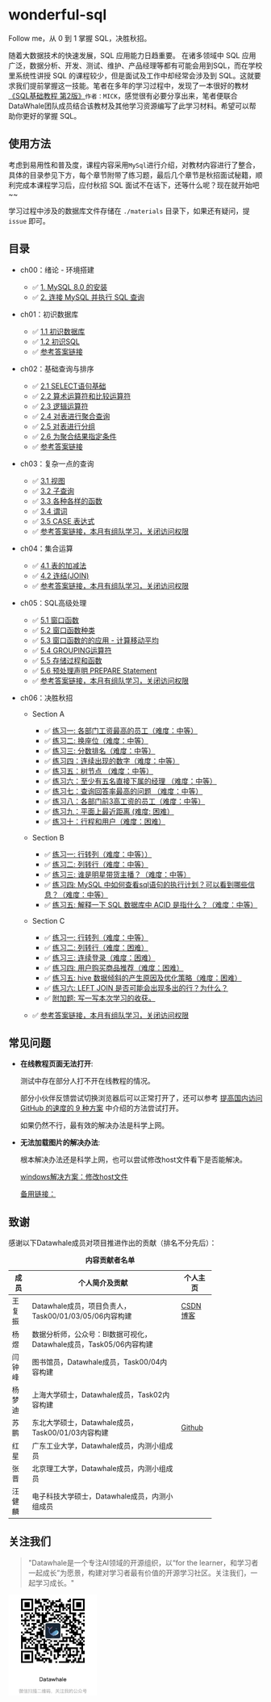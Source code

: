 # wonderful-sql
Follow me，从 0 到 1 掌握 SQL，决胜秋招。

随着大数据技术的快速发展，SQL 应用能力日趋重要。 在诸多领域中 SQL 应用广泛，数据分析、开发、测试、维护、产品经理等都有可能会用到SQL，而在学校里系统性讲授 SQL 的课程较少，但是面试及工作中却经常会涉及到 SQL。这就要求我们提前掌握这一技能。笔者在多年的学习过程中，发现了一本很好的教材[《SQL基础教程 第2版》](https://book.douban.com/subject/27055712/)`作者：MICK`，感觉很有必要分享出来，笔者便联合DataWhale团队成员结合该教材及其他学习资源编写了此学习材料。希望可以帮助你更好的掌握 SQL。

## 使用方法

考虑到易用性和普及度，课程内容采用`MySql`进行介绍，对教材内容进行了整合，具体的目录参见下方，每个章节附带了练习题，最后几个章节是秋招面试秘籍，顺利完成本课程学习后，应付秋招 SQL 面试不在话下，还等什么呢？现在就开始吧~~

学习过程中涉及的数据库文件存储在 `./materials` 目录下，如果还有疑问，提 `issue` 即可。

## 目录

* ch00：绪论 - 环境搭建
    - :white_check_mark: [1. MySQL 8.0 的安装](https://github.com/datawhalechina/wonderful-sql/blob/main/ch00:%20%E7%8E%AF%E5%A2%83%E6%90%AD%E5%BB%BA.md#1-mysql-80-%E7%9A%84%E5%AE%89%E8%A3%85)
    - :white_check_mark: [2. 连接 MySQL 并执行 SQL 查询](https://github.com/datawhalechina/wonderful-sql/blob/main/ch00:%20%E7%8E%AF%E5%A2%83%E6%90%AD%E5%BB%BA.md#2-%E8%BF%9E%E6%8E%A5-mysql-%E5%B9%B6%E6%89%A7%E8%A1%8C-sql-%E6%9F%A5%E8%AF%A2)

* ch01：初识数据库
    - :white_check_mark: [1.1 初识数据库](https://github.com/datawhalechina/wonderful-sql/blob/main/ch01:%20%E5%88%9D%E8%AF%86%E6%95%B0%E6%8D%AE%E5%BA%93.md#11-%E5%88%9D%E8%AF%86%E6%95%B0%E6%8D%AE%E5%BA%93)
    - :white_check_mark: [1.2 初识SQL](https://github.com/datawhalechina/wonderful-sql/blob/main/ch01:%20%E5%88%9D%E8%AF%86%E6%95%B0%E6%8D%AE%E5%BA%93.md#12-%E5%88%9D%E8%AF%86-sql)
    - :white_check_mark: [参考答案链接](https://xz9235vqyp.feishu.cn/docs/doccnMduaNhilUIrlldFqmNWIzf)

* ch02：基础查询与排序
    - :white_check_mark: [2.1 SELECT语句基础](https://github.com/datawhalechina/wonderful-sql/blob/main/ch02:%20%E5%9F%BA%E7%A1%80%E6%9F%A5%E8%AF%A2%E4%B8%8E%E6%8E%92%E5%BA%8F.md#21-select%E8%AF%AD%E5%8F%A5%E5%9F%BA%E7%A1%80)
    - :white_check_mark: [2.2 算术运算符和比较运算符](https://github.com/datawhalechina/wonderful-sql/blob/main/ch02:%20%E5%9F%BA%E7%A1%80%E6%9F%A5%E8%AF%A2%E4%B8%8E%E6%8E%92%E5%BA%8F.md#22-%E7%AE%97%E6%9C%AF%E8%BF%90%E7%AE%97%E7%AC%A6%E5%92%8C%E6%AF%94%E8%BE%83%E8%BF%90%E7%AE%97%E7%AC%A6)
    - :white_check_mark: [2.3 逻辑运算符](https://github.com/datawhalechina/wonderful-sql/blob/main/ch02:%20%E5%9F%BA%E7%A1%80%E6%9F%A5%E8%AF%A2%E4%B8%8E%E6%8E%92%E5%BA%8F.md#23-%E9%80%BB%E8%BE%91%E8%BF%90%E7%AE%97%E7%AC%A6)
    - :white_check_mark: [2.4 对表进行聚合查询](https://github.com/datawhalechina/wonderful-sql/blob/main/ch02:%20%E5%9F%BA%E7%A1%80%E6%9F%A5%E8%AF%A2%E4%B8%8E%E6%8E%92%E5%BA%8F.md#24-%E5%AF%B9%E8%A1%A8%E8%BF%9B%E8%A1%8C%E8%81%9A%E5%90%88%E6%9F%A5%E8%AF%A2)
    - :white_check_mark: [2.5 对表进行分组](https://github.com/datawhalechina/wonderful-sql/blob/main/ch02:%20%E5%9F%BA%E7%A1%80%E6%9F%A5%E8%AF%A2%E4%B8%8E%E6%8E%92%E5%BA%8F.md#25-%E5%AF%B9%E8%A1%A8%E8%BF%9B%E8%A1%8C%E5%88%86%E7%BB%84)
    - :white_check_mark: [2.6 为聚合结果指定条件](https://github.com/datawhalechina/wonderful-sql/blob/main/ch02:%20%E5%9F%BA%E7%A1%80%E6%9F%A5%E8%AF%A2%E4%B8%8E%E6%8E%92%E5%BA%8F.md#26-%E4%B8%BA%E8%81%9A%E5%90%88%E7%BB%93%E6%9E%9C%E6%8C%87%E5%AE%9A%E6%9D%A1%E4%BB%B6)
    - :white_check_mark: [参考答案链接](https://xz9235vqyp.feishu.cn/docs/doccnjASyISYXEDhI4W95Rycorh)
    
* ch03：复杂一点的查询
    - :white_check_mark: [3.1 视图](https://github.com/datawhalechina/wonderful-sql/blob/main/ch03:%20%E5%A4%8D%E6%9D%82%E4%B8%80%E7%82%B9%E7%9A%84%E6%9F%A5%E8%AF%A2.md#31-%E8%A7%86%E5%9B%BE)
    - :white_check_mark: [3.2 子查询](https://github.com/datawhalechina/wonderful-sql/blob/main/ch03:%20%E5%A4%8D%E6%9D%82%E4%B8%80%E7%82%B9%E7%9A%84%E6%9F%A5%E8%AF%A2.md#32-%E5%AD%90%E6%9F%A5%E8%AF%A2)
    - :white_check_mark: [3.3 各种各样的函数](https://github.com/datawhalechina/wonderful-sql/blob/main/ch03:%20%E5%A4%8D%E6%9D%82%E4%B8%80%E7%82%B9%E7%9A%84%E6%9F%A5%E8%AF%A2.md#33-%E5%90%84%E7%A7%8D%E5%90%84%E6%A0%B7%E7%9A%84%E5%87%BD%E6%95%B0)
    - :white_check_mark: [3.4 谓词](https://github.com/datawhalechina/wonderful-sql/blob/main/ch03:%20%E5%A4%8D%E6%9D%82%E4%B8%80%E7%82%B9%E7%9A%84%E6%9F%A5%E8%AF%A2.md#34-%E8%B0%93%E8%AF%8D)
    - :white_check_mark: [3.5 CASE 表达式](https://github.com/datawhalechina/wonderful-sql/blob/main/ch03:%20%E5%A4%8D%E6%9D%82%E4%B8%80%E7%82%B9%E7%9A%84%E6%9F%A5%E8%AF%A2.md#35-case-%E8%A1%A8%E8%BE%BE%E5%BC%8F)
    - :white_check_mark: [参考答案链接，本月有组队学习，关闭访问权限](https://xz9235vqyp.feishu.cn/docs/doccn4Ll8TU5b76SQ93uHlaHjEd)

* ch04：集合运算
    - :white_check_mark: [4.1 表的加减法](https://github.com/datawhalechina/wonderful-sql/blob/main/ch04:%20%E9%9B%86%E5%90%88%E8%BF%90%E7%AE%97.md#41-%E8%A1%A8%E7%9A%84%E5%8A%A0%E5%87%8F%E6%B3%95)
    - :white_check_mark: [4.2 连结(JOIN)](https://github.com/datawhalechina/wonderful-sql/blob/main/ch04:%20%E9%9B%86%E5%90%88%E8%BF%90%E7%AE%97.md#42-%E8%BF%9E%E7%BB%93join)
    - :white_check_mark: [参考答案链接，本月有组队学习，关闭访问权限](https://xz9235vqyp.feishu.cn/docs/doccnnBUWyb5NQZ27fVuTR2Tvie)

* ch05：SQL高级处理
    - :white_check_mark: [5.1 窗口函数](https://github.com/datawhalechina/wonderful-sql/blob/main/ch05:%20SQL%E9%AB%98%E7%BA%A7%E5%A4%84%E7%90%86.md#51-%E7%AA%97%E5%8F%A3%E5%87%BD%E6%95%B0)
    - :white_check_mark: [5.2 窗口函数种类](https://github.com/datawhalechina/wonderful-sql/blob/main/ch05:%20SQL%E9%AB%98%E7%BA%A7%E5%A4%84%E7%90%86.md#52-%E7%AA%97%E5%8F%A3%E5%87%BD%E6%95%B0%E7%A7%8D%E7%B1%BB)
    - :white_check_mark: [5.3 窗口函数的的应用 - 计算移动平均](https://github.com/datawhalechina/wonderful-sql/blob/main/ch05:%20SQL%E9%AB%98%E7%BA%A7%E5%A4%84%E7%90%86.md#53-%E7%AA%97%E5%8F%A3%E5%87%BD%E6%95%B0%E7%9A%84%E7%9A%84%E5%BA%94%E7%94%A8---%E8%AE%A1%E7%AE%97%E7%A7%BB%E5%8A%A8%E5%B9%B3%E5%9D%87)
    - :white_check_mark: [5.4 GROUPING运算符](https://github.com/datawhalechina/wonderful-sql/blob/main/ch05:%20SQL%E9%AB%98%E7%BA%A7%E5%A4%84%E7%90%86.md#54-grouping%E8%BF%90%E7%AE%97%E7%AC%A6)
    - :white_check_mark: [5.5 存储过程和函数](https://github.com/datawhalechina/wonderful-sql/blob/main/ch05:%20SQL%E9%AB%98%E7%BA%A7%E5%A4%84%E7%90%86.md#55-%E5%AD%98%E5%82%A8%E8%BF%87%E7%A8%8B%E5%92%8C%E5%87%BD%E6%95%B0)
    - :white_check_mark: [5.6 预处理声明 PREPARE Statement](https://github.com/datawhalechina/wonderful-sql/blob/main/ch05:%20SQL%E9%AB%98%E7%BA%A7%E5%A4%84%E7%90%86.md#56-%E9%A2%84%E5%A4%84%E7%90%86%E5%A3%B0%E6%98%8E-prepare-statement)
    - :white_check_mark: [参考答案链接，本月有组队学习，关闭访问权限](https://xz9235vqyp.feishu.cn/docs/doccn8YjyxIyV2aQ1J7mQdMHNrd)

* ch06：决胜秋招

    - Section A
    
        - :white_check_mark: [练习一: 各部门工资最高的员工（难度：中等）](https://github.com/datawhalechina/wonderful-sql/blob/main/ch06:%20%E5%86%B3%E8%83%9C%E7%A7%8B%E6%8B%9B.md#%E7%BB%83%E4%B9%A0%E4%B8%80-%E5%90%84%E9%83%A8%E9%97%A8%E5%B7%A5%E8%B5%84%E6%9C%80%E9%AB%98%E7%9A%84%E5%91%98%E5%B7%A5%E9%9A%BE%E5%BA%A6%E4%B8%AD%E7%AD%89)
        - :white_check_mark: [练习二: 换座位（难度：中等）](https://github.com/datawhalechina/wonderful-sql/blob/main/ch06:%20%E5%86%B3%E8%83%9C%E7%A7%8B%E6%8B%9B.md#%E7%BB%83%E4%B9%A0%E4%BA%8C-%E6%8D%A2%E5%BA%A7%E4%BD%8D%E9%9A%BE%E5%BA%A6%E4%B8%AD%E7%AD%89)
        - :white_check_mark: [练习三: 分数排名（难度：中等）](https://github.com/datawhalechina/wonderful-sql/blob/main/ch06:%20%E5%86%B3%E8%83%9C%E7%A7%8B%E6%8B%9B.md#%E7%BB%83%E4%B9%A0%E4%B8%89--%E5%88%86%E6%95%B0%E6%8E%92%E5%90%8D%E9%9A%BE%E5%BA%A6%E4%B8%AD%E7%AD%89)
        - :white_check_mark: [练习四：连续出现的数字（难度：中等）](https://github.com/datawhalechina/wonderful-sql/blob/main/ch06:%20%E5%86%B3%E8%83%9C%E7%A7%8B%E6%8B%9B.md#%E7%BB%83%E4%B9%A0%E5%9B%9B%E8%BF%9E%E7%BB%AD%E5%87%BA%E7%8E%B0%E7%9A%84%E6%95%B0%E5%AD%97%E9%9A%BE%E5%BA%A6%E4%B8%AD%E7%AD%89)
        - :white_check_mark: [练习五：树节点 （难度：中等）](https://github.com/datawhalechina/wonderful-sql/blob/main/ch06:%20%E5%86%B3%E8%83%9C%E7%A7%8B%E6%8B%9B.md#%E7%BB%83%E4%B9%A0%E4%BA%94%E6%A0%91%E8%8A%82%E7%82%B9-%E9%9A%BE%E5%BA%A6%E4%B8%AD%E7%AD%89)
        - :white_check_mark: [练习六：至少有五名直接下属的经理 （难度：中等）](https://github.com/datawhalechina/wonderful-sql/blob/main/ch06:%20%E5%86%B3%E8%83%9C%E7%A7%8B%E6%8B%9B.md#%E7%BB%83%E4%B9%A0%E5%85%AD%E8%87%B3%E5%B0%91%E6%9C%89%E4%BA%94%E5%90%8D%E7%9B%B4%E6%8E%A5%E4%B8%8B%E5%B1%9E%E7%9A%84%E7%BB%8F%E7%90%86-%E9%9A%BE%E5%BA%A6%E4%B8%AD%E7%AD%89)
        - :white_check_mark: [练习七：查询回答率最高的问题 （难度：中等）](https://github.com/datawhalechina/wonderful-sql/blob/main/ch06:%20%E5%86%B3%E8%83%9C%E7%A7%8B%E6%8B%9B.md#%E7%BB%83%E4%B9%A0%E4%B8%83%E6%9F%A5%E8%AF%A2%E5%9B%9E%E7%AD%94%E7%8E%87%E6%9C%80%E9%AB%98%E7%9A%84%E9%97%AE%E9%A2%98-%E9%9A%BE%E5%BA%A6%E4%B8%AD%E7%AD%89)
        - :white_check_mark: [练习八：各部门前3高工资的员工（难度：中等）](https://github.com/datawhalechina/wonderful-sql/blob/main/ch06:%20%E5%86%B3%E8%83%9C%E7%A7%8B%E6%8B%9B.md#%E7%BB%83%E4%B9%A0%E5%85%AB%E5%90%84%E9%83%A8%E9%97%A8%E5%89%8D3%E9%AB%98%E5%B7%A5%E8%B5%84%E7%9A%84%E5%91%98%E5%B7%A5%E9%9A%BE%E5%BA%A6%E4%B8%AD%E7%AD%89)
        - :white_check_mark: [练习九：平面上最近距离 (难度: 困难）](https://github.com/datawhalechina/wonderful-sql/blob/main/ch06:%20%E5%86%B3%E8%83%9C%E7%A7%8B%E6%8B%9B.md#%E7%BB%83%E4%B9%A0%E4%B9%9D%E5%B9%B3%E9%9D%A2%E4%B8%8A%E6%9C%80%E8%BF%91%E8%B7%9D%E7%A6%BB-%E9%9A%BE%E5%BA%A6-%E5%9B%B0%E9%9A%BE)
        - :white_check_mark: [练习十：行程和用户（难度：困难）](https://github.com/datawhalechina/wonderful-sql/blob/main/ch06:%20%E5%86%B3%E8%83%9C%E7%A7%8B%E6%8B%9B.md#%E7%BB%83%E4%B9%A0%E5%8D%81%E8%A1%8C%E7%A8%8B%E5%92%8C%E7%94%A8%E6%88%B7%E9%9A%BE%E5%BA%A6%E5%9B%B0%E9%9A%BE)

    - Section B
    
        - :white_check_mark: [练习一: 行转列（难度：中等））](https://github.com/datawhalechina/wonderful-sql/blob/main/ch06:%20%E5%86%B3%E8%83%9C%E7%A7%8B%E6%8B%9B.md#%E7%BB%83%E4%B9%A0%E4%B8%80%E8%A1%8C%E8%BD%AC%E5%88%97)
        - :white_check_mark: [练习二: 列转行（难度：中等）](https://github.com/datawhalechina/wonderful-sql/blob/main/ch06:%20%E5%86%B3%E8%83%9C%E7%A7%8B%E6%8B%9B.md#%E7%BB%83%E4%B9%A0%E4%BA%8C%E5%88%97%E8%BD%AC%E8%A1%8C)
        - :white_check_mark: [练习三: 谁是明星带货主播？（难度：中等）](https://github.com/datawhalechina/wonderful-sql/blob/main/ch06:%20%E5%86%B3%E8%83%9C%E7%A7%8B%E6%8B%9B.md#%E7%BB%83%E4%B9%A0%E4%B8%89%E5%B8%A6%E8%B4%A7%E4%B8%BB%E6%92%AD)
        - :white_check_mark: [练习四: MySQL 中如何查看sql语句的执行计划？可以看到哪些信息？（难度：中等）](https://github.com/datawhalechina/wonderful-sql/blob/main/ch06:%20%E5%86%B3%E8%83%9C%E7%A7%8B%E6%8B%9B.md#%E7%BB%83%E4%B9%A0%E5%9B%9Bmysql-%E4%B8%AD%E5%A6%82%E4%BD%95%E6%9F%A5%E7%9C%8Bsql%E8%AF%AD%E5%8F%A5%E7%9A%84%E6%89%A7%E8%A1%8C%E8%AE%A1%E5%88%92%E5%8F%AF%E4%BB%A5%E7%9C%8B%E5%88%B0%E5%93%AA%E4%BA%9B%E4%BF%A1%E6%81%AF)
        - :white_check_mark: [练习五: 解释一下 SQL 数据库中 ACID 是指什么？（难度：中等）](https://github.com/datawhalechina/wonderful-sql/blob/main/ch06:%20%E5%86%B3%E8%83%9C%E7%A7%8B%E6%8B%9B.md#%E7%BB%83%E4%B9%A0%E4%BA%94%E8%A7%A3%E9%87%8A%E4%B8%80%E4%B8%8B-sql-%E6%95%B0%E6%8D%AE%E5%BA%93%E4%B8%AD-acid-%E6%98%AF%E6%8C%87%E4%BB%80%E4%B9%88)


    - Section C
    
        - :white_check_mark: [练习一: 行转列（难度：中等）](https://github.com/datawhalechina/wonderful-sql/blob/main/ch06:%20%E5%86%B3%E8%83%9C%E7%A7%8B%E6%8B%9B.md#%E7%BB%83%E4%B9%A0%E4%B8%80%E8%A1%8C%E8%BD%AC%E5%88%97-1)
        - :white_check_mark: [练习二: 列转行（难度：困难）](https://github.com/datawhalechina/wonderful-sql/blob/main/ch06:%20%E5%86%B3%E8%83%9C%E7%A7%8B%E6%8B%9B.md#%E7%BB%83%E4%B9%A0%E4%BA%8C%E5%88%97%E8%BD%AC%E8%A1%8C-1)
        - :white_check_mark: [练习三: 连续登录（难度：困难）](https://github.com/datawhalechina/wonderful-sql/blob/main/ch06:%20%E5%86%B3%E8%83%9C%E7%A7%8B%E6%8B%9B.md#%E7%BB%83%E4%B9%A0%E4%B8%89%E8%BF%9E%E7%BB%AD%E7%99%BB%E5%BD%95)
        - :white_check_mark: [练习四: 用户购买商品推荐（难度：困难）](https://github.com/datawhalechina/wonderful-sql/blob/main/ch06:%20%E5%86%B3%E8%83%9C%E7%A7%8B%E6%8B%9B.md#%E7%BB%83%E4%B9%A0%E5%9B%9B%E7%94%A8%E6%88%B7%E8%B4%AD%E4%B9%B0%E5%95%86%E5%93%81%E6%8E%A8%E8%8D%90)
        - :white_check_mark: [练习五: hive 数据倾斜的产生原因及优化策略（难度：困难）](https://github.com/datawhalechina/wonderful-sql/blob/main/ch06:%20%E5%86%B3%E8%83%9C%E7%A7%8B%E6%8B%9B.md#%E7%BB%83%E4%B9%A0%E4%B8%89%E8%BF%9E%E7%BB%AD%E7%99%BB%E5%BD%95)
        - :white_check_mark: [练习六: LEFT JOIN 是否可能会出现多出的行？为什么？](https://github.com/datawhalechina/wonderful-sql/blob/main/ch06:%20%E5%86%B3%E8%83%9C%E7%A7%8B%E6%8B%9B.md#%E7%BB%83%E4%B9%A0%E4%BA%94left-join-%E6%98%AF%E5%90%A6%E5%8F%AF%E8%83%BD%E4%BC%9A%E5%87%BA%E7%8E%B0%E5%A4%9A%E5%87%BA%E7%9A%84%E8%A1%8C%E4%B8%BA%E4%BB%80%E4%B9%88)
        - :white_check_mark: [附加题: 写一写本次学习的收获。](https://github.com/datawhalechina/wonderful-sql/blob/main/ch06:%20%E5%86%B3%E8%83%9C%E7%A7%8B%E6%8B%9B.md#%E5%86%99%E4%B8%80%E5%86%99%E6%9C%AC%E6%AC%A1%E5%AD%A6%E4%B9%A0%E7%9A%84%E6%94%B6%E8%8E%B7)
        
     - :white_check_mark: [参考答案链接，本月有组队学习，关闭访问权限](https://xz9235vqyp.feishu.cn/docs/doccnruf8gPtnAm9gbxKJRU0pZf)

## 常见问题

- **在线教程页面无法打开**: 

    测试中存在部分人打不开在线教程的情况。

    部分小伙伴反馈尝试切换浏览器后可以正常打开了，还可以参考 [提高国内访问 GitHub 的速度的 9 种方案](https://mp.weixin.qq.com/s/sHQ0yjqYNgEb1Bw_X0BxZg) 中介绍的方法尝试打开。
    
    如果仍然不行，最有效的解决办法是科学上网。

- **无法加载图片的解决办法**: 

    根本解决办法还是科学上网，也可以尝试修改host文件看下是否能解决。

    [windows解决方案：修改host文件](https://blog.csdn.net/u011583927/article/details/104384169)
    
    [备用链接：](https://hub.fastgit.org/datawhalechina/wonderful-sql)

## 致谢

感谢以下Datawhale成员对项目推进作出的贡献（排名不分先后）：

<table align="center" style="width:80%;">
  <caption><b>内容贡献者名单</b></caption>
<thead>
  <tr>
    <th>成员</th>
    <th>个人简介及贡献</th>
    <th>个人主页</th>
  </tr>
</thead>
<tbody>
  <tr>
    <td><span style="font-weight:normal;font-style:normal;text-decoration:none">王复振</span></td>
    <td><span style="font-weight:normal;font-style:normal;text-decoration:none">Datawhale成员，项目负责人，Task00/01/03/05/06内容构建 </td>
    <td><a href="https://blog.csdn.net/mba1398">CSDN博客</a></td>
  </tr>
  <tr>
    <td><span style="font-weight:normal;font-style:normal;text-decoration:none">杨煜</span></td>
    <td><span style="font-weight:normal;font-style:normal;text-decoration:none">数据分析师，公众号：BI数据可视化，Datawhale成员，Task05/06内容构建</td>
    <td></td>
  </tr>
  <tr>
    <td><span style="font-weight:normal;font-style:normal;text-decoration:none">闫钟峰</span></td>
    <td><span style="font-weight:normal;font-style:normal;text-decoration:none">图书馆员，Datawhale成员，Task00/04内容构建</td>
    <td></td>
  </tr>
  <tr>
    <td><span style="font-weight:normal;font-style:normal;text-decoration:none">杨梦迪</span></td>
    <td><span style="font-weight:normal;font-style:normal;text-decoration:none">上海大学硕士，Datawhale成员，Task02内容构建</td>
    <td></td>
  </tr>
  <tr>
    <td><span style="font-weight:normal;font-style:normal;text-decoration:none">苏鹏</span></td>
    <td><span style="font-weight:normal;font-style:normal;text-decoration:none">东北大学硕士，Datawhale成员，Task00/01/03内容构建</td>
    <td><a href="https://github.com/SuperSupeng">Github</a></td>
  </tr>
  <tr>
    <td><span style="font-weight:normal;font-style:normal;text-decoration:none">红星</span></td>
    <td><span style="font-weight:normal;font-style:normal;text-decoration:none">广东工业大学，Datawhale成员，内测小组成员</td>
    <td></td>
  </tr>
  <tr>
    <td><span style="font-weight:normal;font-style:normal;text-decoration:none">张晋</span></td>
    <td><span style="font-weight:normal;font-style:normal;text-decoration:none">北京理工大学，Datawhale成员，内测小组成员</td>
    <td></td>
  </tr>
  <tr>
    <td><span style="font-weight:normal;font-style:normal;text-decoration:none">汪健麟</span></td>
    <td><span style="font-weight:normal;font-style:normal;text-decoration:none">电子科技大学硕士，Datawhale成员，内测小组成员</td>
    <td></td>
  </tr>
</tbody>
</table> 


## 关注我们

> "Datawhale是一个专注AI领域的开源组织，以“for the learner，和学习者一起成长”为愿景，构建对学习者最有价值的开源学习社区。关注我们，一起学习成长。"

<img src="./img/datawhale_code.jpeg" width="175" height= "200">
